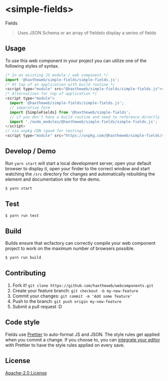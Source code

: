 # &lt;simple-fields&gt;

Fields
> Uses JSON Schema or an array of fieldsto display a series of fields

## Usage
To use this web component in your project you can utilize one of the following styles of syntax.

```js
/* In an existing JS module / web component */
import '@haxtheweb/simple-fields/simple-fields.js';
/* At top of an application with build routine */
<script type="module" src="@haxtheweb/simple-fields/simple-fields.js"></script>
/* Alternatives for top of application */
<script type="module">
  import '@haxtheweb/simple-fields/simple-fields.js';
  // imperative form
  import {SimpleFields} from '@haxtheweb/simple-fields';
  // if you don't have a build routine and need to reference directly
  import './node_modules/@haxtheweb/simple-fields/simple-fields.js';
</script>
// via unpkg CDN (good for testing)
<script type="module" src="https://unpkg.com/@haxtheweb/simple-fields/simple-fields.js"></script>
```

## Develop / Demo
Run `yarn start` will start a local development server, open your default browser to display it, open your finder to the correct window and start watching the `/src` directory for changes and automatically rebuilding the element and documentation site for the demo.
```bash
$ yarn start
```

## Test

```bash
$ yarn run test
```

## Build
Builds ensure that wcfactory can correctly compile your web component project to
work on the maximum number of browsers possible.
```bash
$ yarn run build
```

## Contributing

1. Fork it! `git clone https://github.com/haxtheweb/webcomponents.git`
2. Create your feature branch: `git checkout -b my-new-feature`
3. Commit your changes: `git commit -m 'Add some feature'`
4. Push to the branch: `git push origin my-new-feature`
5. Submit a pull request :D

## Code style

Fields  use [Prettier][prettier] to auto-format JS and JSON.  The style rules get applied when you commit a change.  If you choose to, you can [integrate your editor][prettier-ed] with Prettier to have the style rules applied on every save.

[prettier]: https://github.com/prettier/prettier/
[prettier-ed]: https://github.com/prettier/prettier/#editor-integration
[polyserve]: https://github.com/Polymer/polyserve
[web-component-tester]: https://github.com/Polymer/web-component-tester

## License
[Apache-2.0 License](http://opensource.org/licenses/Apache-2.0)